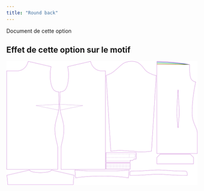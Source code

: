 ```yaml
---
title: "Round back"
---
```


<Fixme>

Document de cette option

</Fixme>

## Effet de cette option sur le motif

![Cette image montre l'effet de cette option en superposant plusieurs variantes qui ont une valeur différente pour cette option](simone_roundback_sample.svg "Effect of this option on the pattern")
